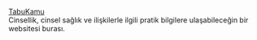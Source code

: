 <p>
<a href="https://www.tabukamu.com/">TabuKamu</a>
<br>Cinsellik, cinsel sağlık ve ilişkilerle ilgili pratik bilgilere ulaşabileceğin bir websitesi burası.
</p> 